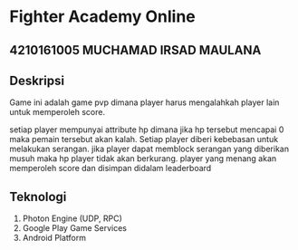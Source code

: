 # Fighter Academy Online

## 4210161005 MUCHAMAD IRSAD MAULANA

## Deskripsi
Game ini adalah game pvp dimana player harus mengalahkah player lain untuk memperoleh score.

setiap player mempunyai attribute hp dimana jika hp tersebut mencapai 0 maka pemain tersebut akan kalah. Setiap player diberi kebebasan untuk melakukan serangan. jika player dapat memblock serangan yang diberikan musuh maka hp player tidak akan berkurang. player yang menang akan memperoleh score dan disimpan didalam leaderboard


## Teknologi

1. Photon Engine (UDP, RPC)
2. Google Play Game Services
3. Android Platform
